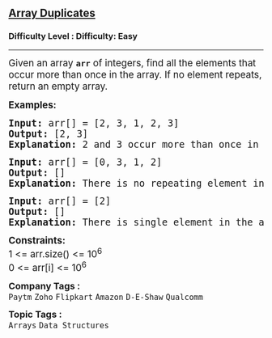 <h2><a href="https://www.geeksforgeeks.org/problems/find-duplicates-in-an-array/1?page=1&category=Arrays&difficulty=Easy&status=unsolved&sortBy=submissions">Array Duplicates</a></h2><h3>Difficulty Level : Difficulty: Easy</h3><hr><div class="problems_problem_content__Xm_eO"><p><span style="font-size: 14pt;">Given an array <strong><code>arr</code></strong> of integers, find all the elements that occur more than once in the array. If no element repeats, return an empty array.</span></p>
<p><span style="font-size: 14pt;"><strong>Examples:</strong></span></p>
<pre><span style="font-size: 14pt;"><strong>Input: </strong>arr[] = [2, 3, 1, 2, 3]
<strong>Output: </strong>[2, 3] <strong>
Explanation: </strong>2 and 3 occur more than once in the given array.</span></pre>
<pre><span style="font-size: 14pt;"><strong>Input: </strong>arr[] = [0, 3, 1, 2] <br><strong>Output: </strong>[]<strong> <br>Explanation: </strong>There is no repeating element in the array, so the <span style="box-sizing: inherit;">output is empty.<br></span></span></pre>
<pre><span style="font-size: 14pt;"><strong>Input: </strong>arr[] = [2]
<strong>Output: </strong>[] <strong>
Explanation: </strong>There is single element in the array. <span style="box-sizing: inherit;">Therefore output is empty.</span></span></pre>
<p><span style="font-size: 14pt;"><strong>Constraints:<br></strong>1 &lt;= arr.size() &lt;= 10<sup>6</sup></span><br><span style="font-size: 14pt;">0 &lt;= arr[i] &lt;=&nbsp;<span style="font-family: -apple-system, BlinkMacSystemFont, 'Segoe UI', Roboto, Oxygen, Ubuntu, Cantarell, 'Open Sans', 'Helvetica Neue', sans-serif;">10</span><sup style="font-family: -apple-system, BlinkMacSystemFont, 'Segoe UI', Roboto, Oxygen, Ubuntu, Cantarell, 'Open Sans', 'Helvetica Neue', sans-serif;">6</sup></span></p></div><p><span style=font-size:18px><strong>Company Tags : </strong><br><code>Paytm</code>&nbsp;<code>Zoho</code>&nbsp;<code>Flipkart</code>&nbsp;<code>Amazon</code>&nbsp;<code>D-E-Shaw</code>&nbsp;<code>Qualcomm</code>&nbsp;<br><p><span style=font-size:18px><strong>Topic Tags : </strong><br><code>Arrays</code>&nbsp;<code>Data Structures</code>&nbsp;